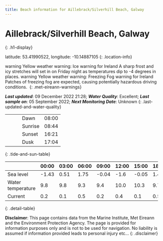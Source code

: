 ```yaml
---
title: Beach information for Aillebrack/Silverhill Beach, Galway
---
```

# Aillebrack/Silverhill Beach, Galway 
{: .h1-display}

latitude: 53.41990522, longitude: -10.14887105
{: .location-info}

<span class="material-icons yellow-warning">warning</span>&nbsp;Yellow weather warning: Ice warning for Ireland A sharp frost and icy stretches will set in on Friday night as temperatures dip to -4 degrees in places.&nbsp;<span class="material-icons yellow-warning">warning</span>&nbsp;Yellow weather warning: Freezing Fog warning for Ireland Patches of freezing fog are expected, causing potentially hazardous driving conditions.&nbsp;
{: .met-eireann-warnings}

___Last updated___: 09 December 2022 21:28; ___Water Quality___: Excellent;
___Last sample on___: 05 September 2022; ___Next Monitoring Date___: Unknown
{: .last-updated-and-water-quality}

|   |   |   |   |   |
|---|---|---|---|---|
|   |   |   | Dawn  | 08:00 |
|   |   |   | Sunrise  | 08:44 |
|   |   |   | Sunset  | 16:21 |
|   |   |   | Dusk  | 17:04 |
{: .tide-and-sun-table}

<div></div>

| | 00:00 | 03:00 | 06:00 | 09:00 | 12:00 | 15:00 | 18:00 | 21:00 |
|---|---|---|---|---|---|---|---|---|
| Sea level | -1.43 | 0.51 | 1.75 | -0.04| -1.6 | -0.05 | 1.43 | 0.13 |
| Water temperature | 9.8 | 9.8 | 9.3 | 9.4 | 10.0 | 10.3 | 9.7 | 9.9 |
| Current | 0.2 | 0.1 | 0.5 | 0.2 | 0.4| 0.1 | 0.5 | 0.3 |
{: .detail-table}

__Disclaimer__: This page contains data from the Marine Institute,
Met Eireann and the Environment Protection Agency. The page is provided for
information purposes only and is not to be used for navigation. No liability
is assumed if information provided leads to personal injury etc...
{: .disclaimer}